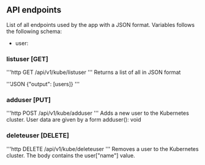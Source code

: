 ## API endpoints

List of all endpoints used by the app with a JSON format.
Variables follows the following schema:
- user: <User> 


### listuser [GET]

'''http
GET /api/v1/kube/listuser
'''
Returns a list of all <user> in JSON format

'''JSON
{"output": [users]}
'''


### adduser [PUT]

'''http
POST /api/v1/kube/adduser
'''
Adds a new user to the Kubernetes cluster. User data are given by a form 
adduser(<user>): void


### deleteuser [DELETE]

'''http
DELETE /api/v1/kube/deleteuser
'''
Removes a user to the Kubernetes cluster. The body contains the user["name"] value.

